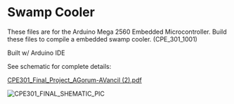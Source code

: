 
# Swamp Cooler

These files are for the Arduino Mega 2560 Embedded Microcontroller. 
Build these files to compile a embedded swamp cooler. (CPE_301_1001)

Built w/ Arduino IDE

See schematic for complete details:

[CPE301_Final_Project_AGorum-AVancil (2).pdf](https://github.com/aidanvancil/arduino_swamp_cooler/files/10180751/CPE301_Final_Project_AGorum-AVancil.2.pdf)


![CPE301_FINAL_SHEMATIC_PIC](https://user-images.githubusercontent.com/112589047/206311147-166db538-a1e5-487a-9adf-e8cf81baa0f8.JPG)


